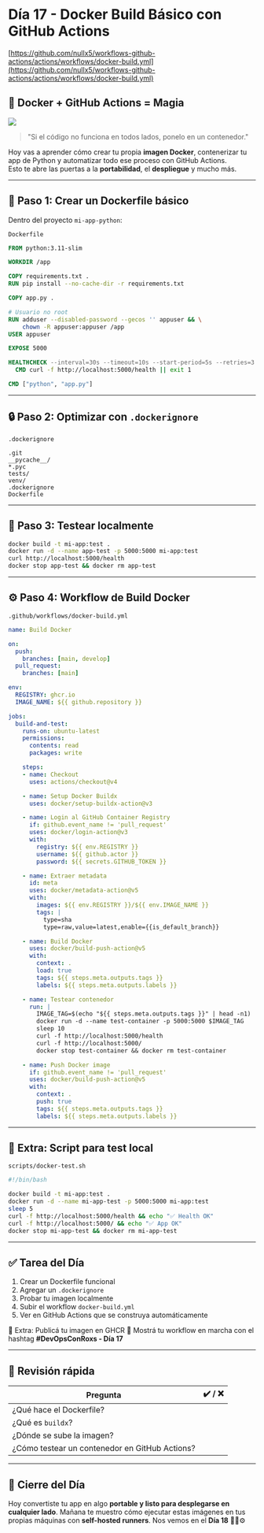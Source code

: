 # Día 17 - Docker Build Básico con GitHub Actions

[https://github.com/nullx5/workflows-github-actions/actions/workflows/docker-build.yml](https://github.com/nullx5/workflows-github-actions/actions/workflows/docker-build.yml)

## 🐳 Docker + GitHub Actions = Magia

![](../../static/images/banner/3.png)

> "Si el código no funciona en todos lados, ponelo en un contenedor."

Hoy vas a aprender cómo crear tu propia **imagen Docker**, contenerizar tu app de Python y automatizar todo ese proceso con GitHub Actions.  
Esto te abre las puertas a la **portabilidad**, el **despliegue** y mucho más.

---

## 🧱 Paso 1: Crear un Dockerfile básico

Dentro del proyecto `mi-app-python`:

`Dockerfile`

```dockerfile
FROM python:3.11-slim

WORKDIR /app

COPY requirements.txt .
RUN pip install --no-cache-dir -r requirements.txt

COPY app.py .

# Usuario no root
RUN adduser --disabled-password --gecos '' appuser && \
    chown -R appuser:appuser /app
USER appuser

EXPOSE 5000

HEALTHCHECK --interval=30s --timeout=10s --start-period=5s --retries=3 \
  CMD curl -f http://localhost:5000/health || exit 1

CMD ["python", "app.py"]
````

---

## 🔒 Paso 2: Optimizar con `.dockerignore`

`.dockerignore`

```
.git
__pycache__/
*.pyc
tests/
venv/
.dockerignore
Dockerfile
```

---

## 🧪 Paso 3: Testear localmente

```bash
docker build -t mi-app:test .
docker run -d --name app-test -p 5000:5000 mi-app:test
curl http://localhost:5000/health
docker stop app-test && docker rm app-test
```

---

## ⚙️ Paso 4: Workflow de Build Docker

`.github/workflows/docker-build.yml`

```yaml
name: Build Docker

on:
  push:
    branches: [main, develop]
  pull_request:
    branches: [main]

env:
  REGISTRY: ghcr.io
  IMAGE_NAME: ${{ github.repository }}

jobs:
  build-and-test:
    runs-on: ubuntu-latest
    permissions:
      contents: read
      packages: write

    steps:
    - name: Checkout
      uses: actions/checkout@v4

    - name: Setup Docker Buildx
      uses: docker/setup-buildx-action@v3

    - name: Login al GitHub Container Registry
      if: github.event_name != 'pull_request'
      uses: docker/login-action@v3
      with:
        registry: ${{ env.REGISTRY }}
        username: ${{ github.actor }}
        password: ${{ secrets.GITHUB_TOKEN }}

    - name: Extraer metadata
      id: meta
      uses: docker/metadata-action@v5
      with:
        images: ${{ env.REGISTRY }}/${{ env.IMAGE_NAME }}
        tags: |
          type=sha
          type=raw,value=latest,enable={{is_default_branch}}

    - name: Build Docker
      uses: docker/build-push-action@v5
      with:
        context: .
        load: true
        tags: ${{ steps.meta.outputs.tags }}
        labels: ${{ steps.meta.outputs.labels }}

    - name: Testear contenedor
      run: |
        IMAGE_TAG=$(echo "${{ steps.meta.outputs.tags }}" | head -n1)
        docker run -d --name test-container -p 5000:5000 $IMAGE_TAG
        sleep 10
        curl -f http://localhost:5000/health
        curl -f http://localhost:5000/
        docker stop test-container && docker rm test-container

    - name: Push Docker image
      if: github.event_name != 'pull_request'
      uses: docker/build-push-action@v5
      with:
        context: .
        push: true
        tags: ${{ steps.meta.outputs.tags }}
        labels: ${{ steps.meta.outputs.labels }}
```

---

## 🧪 Extra: Script para test local

`scripts/docker-test.sh`

```bash
#!/bin/bash

docker build -t mi-app:test .
docker run -d --name mi-app-test -p 5000:5000 mi-app:test
sleep 5
curl -f http://localhost:5000/health && echo "✅ Health OK"
curl -f http://localhost:5000/ && echo "✅ App OK"
docker stop mi-app-test && docker rm mi-app-test
```

---

## ✅ Tarea del Día

1. Crear un Dockerfile funcional
2. Agregar un `.dockerignore`
3. Probar tu imagen localmente
4. Subir el workflow `docker-build.yml`
5. Ver en GitHub Actions que se construya automáticamente

🎁 Extra: Publicá tu imagen en GHCR
📸 Mostrá tu workflow en marcha con el hashtag **#DevOpsConRoxs - Día 17**

---

## 🧠 Revisión rápida

| Pregunta                                       | ✔️ / ❌ |
| ---------------------------------------------- | ------ |
| ¿Qué hace el Dockerfile?                       |        |
| ¿Qué es `buildx`?                              |        |
| ¿Dónde se sube la imagen?                      |        |
| ¿Cómo testear un contenedor en GitHub Actions? |        |

---

## 🌊 Cierre del Día

Hoy convertiste tu app en algo **portable y listo para desplegarse en cualquier lado**.
Mañana te muestro cómo ejecutar estas imágenes en tus propias máquinas con **self-hosted runners**.
Nos vemos en el **Día 18** 🏃‍♀️⚙️
